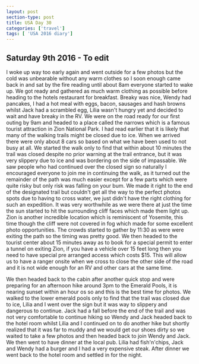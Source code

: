 ```yaml
---
layout: post
section-type: post
title: USA Day 30
categories: ['travel']
tags: [ 'USA 2016 diary']
---
```

## Saturday 9th 2016 - To edit  

I woke up way too early again and went outside for a few photos but the cold was unbearable without any warm clothes so I soon enough came back in and sat by the fire reading until about 8am everyone started to wake up. We got ready and gathered as much warm clothing as possible before heading to the hotels restaurant for breakfast. Breaky was nice, Wendy had pancakes, I had a hot meal with eggs, bacon, sausages and hash browns whilst Jack had a scrambled egg, Lilia wasn't hungry yet and decided to wait and have breaky in the RV. We were on the road ready for our first outing by 9am and headed to a place called the narrows which is a famous tourist attraction in Zion National Park. I had read earlier that it is likely that many of the walking trails might be closed due to ice. When we arrived there were only about 8 cars so based on what we have been used to not busy at all. We started the walk only to find that within about 10 minutes the trail was closed despite no prior warning at the trail entrance, but it was very slippery due to ice and was bordering on the side of impassable. We saw people who had continued over the closed sign so naturally I encouraged everyone to join me in continuing the walk, as it turned out the remainder of the path was much easier except for a few parts which were quite risky but only risk was falling on your bum. We made it right to the end of the designated trail but couldn't get all the way to the perfect photos spots due to having to cross water, we just didn't have the right clothing for such an expedition. It was very worthwhile as we were there at just the time the sun started to hit the surrounding cliff faces which made them light up. Zion is another incredible location which is reminiscent of Yosemite, this time though the cliff were not covered in fog which made for some excellent photo opportunities. The crowds started to gather by 11:30 as were were exiting the path so the timing was pretty good. We then headed to the tourist center about 15 minutes away as to book for a special permit to enter a tunnel on exiting Zion, if you have a vehicle over 15 feet long then you need to have special pre arranged access which costs $15. This will allow us to have a ranger onsite when we cross to close the other side of the road and it is not wide enough for an RV and other cars at the same time.

We then headed back to the cabin after another quick stop and were preparing for an afternoon hike around 3pm to the Emerald Pools, it is nearing sunset within an hour os so and this is the best time for photos. We walked to the lower emerald pools only to find that the trail was closed due to ice, Lilia and I went over the sign but it was way to slippery and dangerous to continue. Jack had a fall before the end of the trail and was not very comfortable to continue hiking so Wendy and Jack headed back to the hotel room whilst Lilia and I continued on to do another hike but shortly realized that it was far to muddy and we would get our shoes dirty so we waited to take a few photos and then headed back to join Wendy and Jack. We then went to have dinner at the local pub. Lilia had fish'n'chips, Jack and Wendy had a burger and I had a very expensive steak. After dinner we went back to the hotel room and settled in for the night.  
